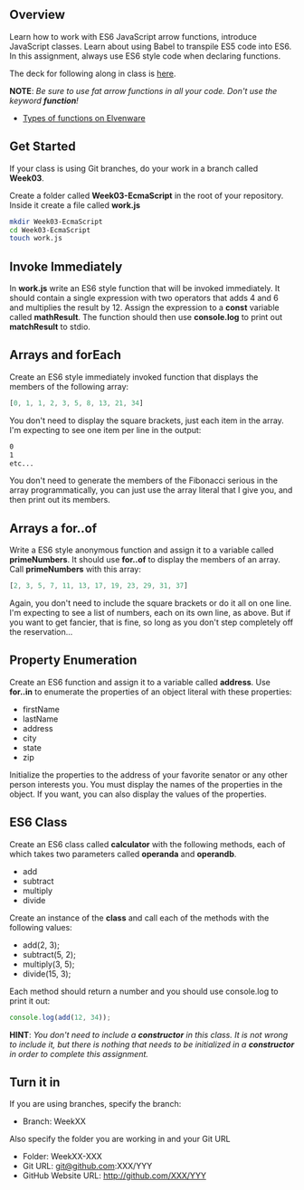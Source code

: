 ## Overview

Learn how to work with ES6 JavaScript arrow functions, introduce JavaScript classes. Learn about using Babel to transpile ES5 code into ES6. In this assignment, always use ES6 style code when declaring functions.

The deck for following along in class is [here](http://bit.ly/js-es6-babel).

**NOTE**: _Be sure to use fat arrow functions in all your code. Don't use the keyword **function**!_

- [Types of functions on Elvenware][tof]

[tof]: https://www.elvenware.com/javascript-guide/JavaScriptFunctions.html#function-types

## Get Started

If your class is using Git branches, do your work in a branch called **Week03**.

Create a folder called **Week03-EcmaScript** in the root of your repository. Inside it create a file called **work.js**

```bash
mkdir Week03-EcmaScript
cd Week03-EcmaScript
touch work.js
```

## Invoke Immediately

In **work.js** write an ES6 style function that will be invoked immediately. It should contain a single expression with two operators that adds 4 and 6 and multiplies the result by 12. Assign the expression to a **const** variable called **mathResult**. The function should then use **console.log** to print out **matchResult** to stdio.

## Arrays and forEach

Create an ES6 style immediately invoked function that displays the members of the following array:

```JavaScript
[0, 1, 1, 2, 3, 5, 8, 13, 21, 34]
```

You don't need to display the square brackets, just each item in the array. I'm expecting to see one item per line in the output:

```bash
0
1
etc...
```

You don't need to generate the members of the Fibonacci serious in the array programmatically, you can just use the array literal that I give you, and then print out its members.

## Arrays a for..of

Write a ES6 style anonymous function and assign it to a variable called **primeNumbers**. It should use **for..of** to display the members of an array. Call **primeNumbers** with this array:

```JavaScript
[2, 3, 5, 7, 11, 13, 17, 19, 23, 29, 31, 37]
```

Again, you don't need to include the square brackets or do it all on one line. I'm expecting to see a list of numbers, each on its own line, as above. But if you want to get fancier, that is fine, so long as you don't step completely off the reservation...

## Property Enumeration

Create an ES6 function and assign it to a variable called **address**.  Use **for..in** to enumerate the properties of an object literal with these properties:

- firstName
- lastName
- address
- city
- state
- zip

Initialize the properties to the address of your favorite senator or any other person interests you. You must display the names of the properties in the object. If you want, you can also display the values of the properties.

## ES6 Class

Create an ES6 class called **calculator** with the following methods, each of which takes two parameters called **operanda** and **operandb**.

- add
- subtract
- multiply
- divide

Create an instance of the **class** and call each of the methods with the following values:

- add(2, 3);
- subtract(5, 2);
- multiply(3, 5);
- divide(15, 3);

Each method should return a number and you should use console.log to print it out:

```javascript
console.log(add(12, 34));
```

**HINT**: _You don't need to include a **constructor** in this class. It is not wrong to include it, but there is nothing that needs to be initialized in a **constructor** in order to complete this assignment._

## Turn it in

If you are using branches, specify the branch:

- Branch: WeekXX

Also specify the folder you are working in and your Git URL

- Folder: WeekXX-XXX
- Git URL: git@github.com:XXX/YYY
- GitHub Website URL: http://github.com/XXX/YYY
